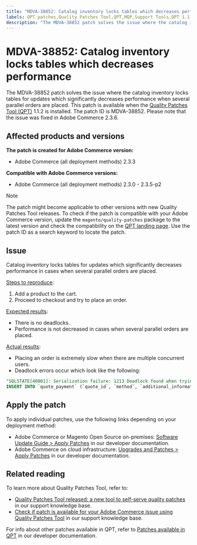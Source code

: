 ```yaml
---
title: "MDVA-38852: Catalog inventory locks tables which decreases performance"
labels: QPT patches,Quality Patches Tool,QPT,MQP,Support Tools,QPT 1.1.2,Magento,Adobe Commerce,on-premises,cloud infrastructure,catalog, inventory,tables,performance,parallel orders,2.3.0,2.3.1,2.3.2,2.3.3,2.3.2-p2,2.3.4,2.3.3-p1,2.3.5,2.3.4-p2,2.3.5-p1,2.3.5-p2
description: "The MDVA-38852 patch solves the issue where the catalog inventory locks tables for updates which significantly decreases performance when several parallel orders are placed. This patch is available when the [Quality Patches Tool (QPT)](https://support.magento.com/hc/en-us/articles/360047139492) 1.1.2 is installed. The patch ID is MDVA-38852. Please note that the issue was fixed in Adobe Commerce 2.3.6."
---
```


# MDVA-38852: Catalog inventory locks tables which decreases performance

The MDVA-38852 patch solves the issue where the catalog inventory locks tables for updates which significantly decreases performance when several parallel orders are placed. This patch is available when the [Quality Patches Tool (QPT)](https://support.magento.com/hc/en-us/articles/360047139492) 1.1.2 is installed. The patch ID is MDVA-38852. Please note that the issue was fixed in Adobe Commerce 2.3.6.

## Affected products and versions

**The patch is created for Adobe Commerce version:**

* Adobe Commerce (all deployment methods) 2.3.3

**Compatible with Adobe Commerce versions:**

* Adobe Commerce (all deployment methods) 2.3.0 - 2.3.5-p2

>[!NOTE]
>
>The patch might become applicable to other versions with new Quality Patches Tool releases. To check if the patch is compatible with your Adobe Commerce version, update the `magento/quality-patches` package to the latest version and check the compatibility on the [QPT landing page](https://devdocs.magento.com/quality-patches/tool.html#patch-grid). Use the patch ID as a search keyword to locate the patch.

## Issue

Catalog inventory locks tables for updates which significantly decreases performance in cases when several parallel orders are placed.

<u>Steps to reproduce</u>:

1. Add a product to the cart.
1. Proceed to checkout and try to place an order.

<u>Expected results</u>:

* There is no deadlocks.
* Performance is not decreased in cases when several parallel orders are placed.

<u>Actual results</u>:

* Placing an order is extremely slow when there are multiple concurrent users.
* Deadlock errors occur which look like the following:

```SQL
"SQLSTATE[40001]: Serialization failure: 1213 Deadlock found when trying to get lock; try restarting transaction, query was:
INSERT INTO `quote_payment` (`quote_id`, `method`, `additional_information`) VALUES (?, ?, ?)"
```

## Apply the patch

To apply individual patches, use the following links depending on your deployment method:

* Adobe Commerce or Magento Open Source on-premises: [Software Update Guide > Apply Patches](https://devdocs.magento.com/guides/v2.4/comp-mgr/patching/mqp.html) in our developer documentation.
* Adobe Commerce on cloud infrastructure: [Upgrades and Patches > Apply Patches](https://devdocs.magento.com/cloud/project/project-patch.html) in our developer documentation.

## Related reading

To learn more about Quality Patches Tool, refer to:

* [Quality Patches Tool released: a new tool to self-serve quality patches](https://support.magento.com/hc/en-us/articles/360047139492) in our support knowledge base.
* [Check if patch is available for your Adobe Commerce issue using Quality Patches Tool](https://support.magento.com/hc/en-us/articles/360047125252) in our support knowledge base.

For info about other patches available in QPT, refer to [Patches available in QPT](https://devdocs.magento.com/quality-patches/tool.html#patch-grid) in our developer documentation. 
